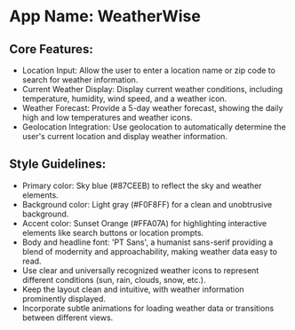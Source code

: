 # **App Name**: WeatherWise

## Core Features:

- Location Input: Allow the user to enter a location name or zip code to search for weather information.
- Current Weather Display: Display current weather conditions, including temperature, humidity, wind speed, and a weather icon.
- Weather Forecast: Provide a 5-day weather forecast, showing the daily high and low temperatures and weather icons.
- Geolocation Integration: Use geolocation to automatically determine the user's current location and display weather information.

## Style Guidelines:

- Primary color: Sky blue (#87CEEB) to reflect the sky and weather elements.
- Background color: Light gray (#F0F8FF) for a clean and unobtrusive background.
- Accent color: Sunset Orange (#FFA07A) for highlighting interactive elements like search buttons or location prompts.
- Body and headline font: 'PT Sans', a humanist sans-serif providing a blend of modernity and approachability, making weather data easy to read.
- Use clear and universally recognized weather icons to represent different conditions (sun, rain, clouds, snow, etc.).
- Keep the layout clean and intuitive, with weather information prominently displayed.
- Incorporate subtle animations for loading weather data or transitions between different views.